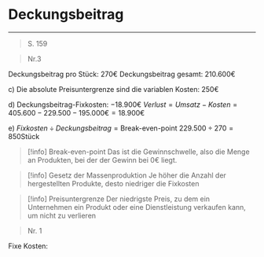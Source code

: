 # Deckungsbeitrag
___
> S. 159

> Nr.3

Deckungsbeitrag pro Stück: $270€$
Deckungsbeitrag gesamt: $210.600€$

c) Die absolute Preisuntergrenze sind die variablen Kosten: $250€$

d) Deckungsbeitrag-Fixkosten: $-18.900€$
	$Verlust = Umsatz - Kosten = 405.600 - 229.500 - 195.000€ = 18.900€$

e) $Fixkosten \div Deckungsbeitrag= \text{Break-even-point}$
	$229.500 \div 270=850 \text{Stück}$

> [!info] Break-even-point
> Das ist die Gewinnschwelle, also die Menge an Produkten, bei der der Gewinn bei 0€ liegt.

> [!info] Gesetz der Massenproduktion
> Je höher die Anzahl der hergestellten Produkte, desto niedriger die Fixkosten

> [!info] Preisuntergrenze
> Der niedrigste Preis, zu dem ein Unternehmen ein Produkt oder eine Dienstleistung verkaufen kann, um nicht zu verlieren

> Nr. 1

Fixe Kosten: 